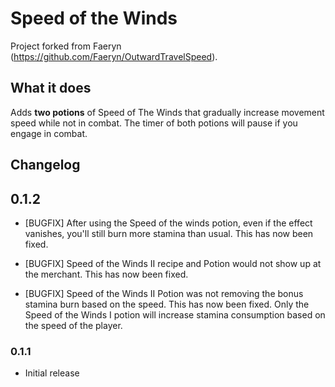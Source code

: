 # Speed of the Winds

Project forked from Faeryn (https://github.com/Faeryn/OutwardTravelSpeed).

## What it does

Adds **two potions** of Speed of The Winds that gradually increase movement speed while not in combat.
The timer of both potions will pause if you engage in combat.

## Changelog

## 0.1.2
- [BUGFIX] After using the Speed of the winds potion, even if the effect vanishes, you'll still burn more stamina than usual. This has now been fixed.

- [BUGFIX] Speed of the Winds II recipe and Potion would not show up at the merchant. This has now been fixed.

- [BUGFIX] Speed of the Winds II Potion was not removing the bonus stamina burn based on the speed. This has now been fixed. Only the Speed of the Winds I potion will increase stamina consumption based on the speed of the player.

### 0.1.1
- Initial release

